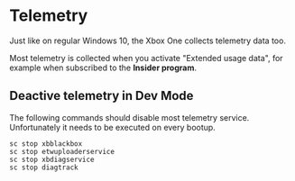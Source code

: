 # Telemetry
Just like on regular Windows 10, the Xbox One collects telemetry data too.

Most telemetry is collected when you activate "Extended usage data", for example when subscribed to the **Insider program**.

## Deactive telemetry in Dev Mode
The following commands should disable most telemetry service. Unfortunately it needs to be executed on every bootup.
```
sc stop xbblackbox
sc stop etwuploaderservice
sc stop xbdiagservice
sc stop diagtrack
```